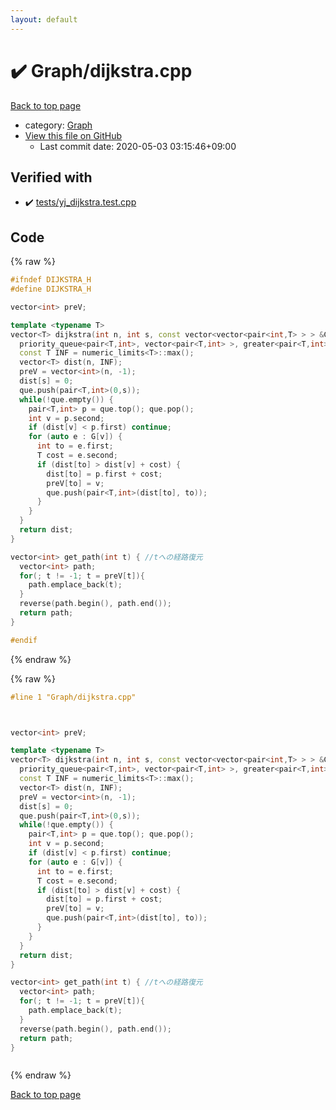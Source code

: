 ```yaml
---
layout: default
---
```


<!-- mathjax config similar to math.stackexchange -->
<script type="text/javascript" async
  src="https://cdnjs.cloudflare.com/ajax/libs/mathjax/2.7.5/MathJax.js?config=TeX-MML-AM_CHTML">
</script>
<script type="text/x-mathjax-config">
  MathJax.Hub.Config({
    TeX: { equationNumbers: { autoNumber: "AMS" }},
    tex2jax: {
      inlineMath: [ ['$','$'] ],
      processEscapes: true
    },
    "HTML-CSS": { matchFontHeight: false },
    displayAlign: "left",
    displayIndent: "2em"
  });
</script>

<script type="text/javascript" src="https://cdnjs.cloudflare.com/ajax/libs/jquery/3.4.1/jquery.min.js"></script>
<script src="https://cdn.jsdelivr.net/npm/jquery-balloon-js@1.1.2/jquery.balloon.min.js" integrity="sha256-ZEYs9VrgAeNuPvs15E39OsyOJaIkXEEt10fzxJ20+2I=" crossorigin="anonymous"></script>
<script type="text/javascript" src="../../assets/js/copy-button.js"></script>
<link rel="stylesheet" href="../../assets/css/copy-button.css" />


# :heavy_check_mark: Graph/dijkstra.cpp

<a href="../../index.html">Back to top page</a>

* category: <a href="../../index.html#4cdbd2bafa8193091ba09509cedf94fd">Graph</a>
* <a href="{{ site.github.repository_url }}/blob/master/Graph/dijkstra.cpp">View this file on GitHub</a>
    - Last commit date: 2020-05-03 03:15:46+09:00




## Verified with

* :heavy_check_mark: <a href="../../verify/tests/yj_dijkstra.test.cpp.html">tests/yj_dijkstra.test.cpp</a>


## Code

<a id="unbundled"></a>
{% raw %}
```cpp
#ifndef DIJKSTRA_H
#define DIJKSTRA_H

vector<int> preV;

template <typename T>
vector<T> dijkstra(int n, int s, const vector<vector<pair<int,T> > > &G) {
  priority_queue<pair<T,int>, vector<pair<T,int> >, greater<pair<T,int> > > que;
  const T INF = numeric_limits<T>::max();
  vector<T> dist(n, INF);
  preV = vector<int>(n, -1);
  dist[s] = 0;
  que.push(pair<T,int>(0,s));
  while(!que.empty()) {
    pair<T,int> p = que.top(); que.pop();
    int v = p.second;
    if (dist[v] < p.first) continue;
    for (auto e : G[v]) {
      int to = e.first;
      T cost = e.second;
      if (dist[to] > dist[v] + cost) {
        dist[to] = p.first + cost;
        preV[to] = v;
        que.push(pair<T,int>(dist[to], to));
      }
    }
  }
  return dist;
}

vector<int> get_path(int t) { //tへの経路復元
  vector<int> path;
  for(; t != -1; t = preV[t]){
    path.emplace_back(t);
  }
  reverse(path.begin(), path.end());
  return path;
}

#endif
```
{% endraw %}

<a id="bundled"></a>
{% raw %}
```cpp
#line 1 "Graph/dijkstra.cpp"



vector<int> preV;

template <typename T>
vector<T> dijkstra(int n, int s, const vector<vector<pair<int,T> > > &G) {
  priority_queue<pair<T,int>, vector<pair<T,int> >, greater<pair<T,int> > > que;
  const T INF = numeric_limits<T>::max();
  vector<T> dist(n, INF);
  preV = vector<int>(n, -1);
  dist[s] = 0;
  que.push(pair<T,int>(0,s));
  while(!que.empty()) {
    pair<T,int> p = que.top(); que.pop();
    int v = p.second;
    if (dist[v] < p.first) continue;
    for (auto e : G[v]) {
      int to = e.first;
      T cost = e.second;
      if (dist[to] > dist[v] + cost) {
        dist[to] = p.first + cost;
        preV[to] = v;
        que.push(pair<T,int>(dist[to], to));
      }
    }
  }
  return dist;
}

vector<int> get_path(int t) { //tへの経路復元
  vector<int> path;
  for(; t != -1; t = preV[t]){
    path.emplace_back(t);
  }
  reverse(path.begin(), path.end());
  return path;
}



```
{% endraw %}

<a href="../../index.html">Back to top page</a>


